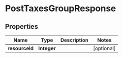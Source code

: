 # PostTaxesGroupResponse

## Properties
Name | Type | Description | Notes
------------ | ------------- | ------------- | -------------
**resourceId** | **Integer** |  |  [optional]
